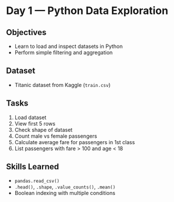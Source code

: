 # Day 1 — Python Data Exploration

##  Objectives
- Learn to load and inspect datasets in Python
- Perform simple filtering and aggregation

##  Dataset
- Titanic dataset from Kaggle (`train.csv`)

##  Tasks
1. Load dataset
2. View first 5 rows
3. Check shape of dataset
4. Count male vs female passengers
5. Calculate average fare for passengers in 1st class
6. List passengers with fare > 100 and age < 18

##  Skills Learned
- `pandas.read_csv()`
- `.head()`, `.shape`, `.value_counts()`, `.mean()`
- Boolean indexing with multiple conditions
